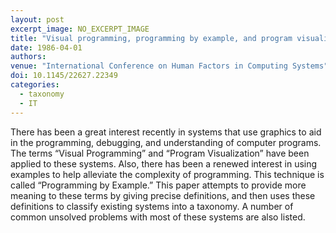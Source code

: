 ```yaml
---
layout: post
excerpt_image: NO_EXCERPT_IMAGE
title: "Visual programming, programming by example, and program visualization: a taxonomy"
date: 1986-04-01
authors: 
venue: "International Conference on Human Factors in Computing Systems"
doi: 10.1145/22627.22349
categories:
  - taxonomy
  - IT
---
```

There has been a great interest recently in systems that use graphics to aid in the programming, debugging, and understanding of computer programs. The terms “Visual Programming” and “Program Visualization” have been applied to these systems. Also, there has been a renewed interest in using examples to help alleviate the complexity of programming. This technique is called “Programming by Example.” This paper attempts to provide more meaning to these terms by giving precise definitions, and then uses these definitions to classify existing systems into a taxonomy. A number of common unsolved problems with most of these systems are also listed.
